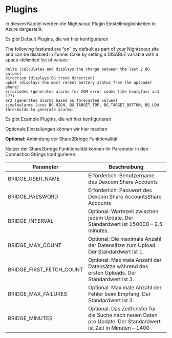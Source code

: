 # Plugins

In diesem Kapitel werden die Nightscout Plugin Einstellmöglichkeiten in Azure dargestellt. 


Es gibt Default Plugins, die wir hier konfigurieren

The following featured are “on” by default as part of your Nightscout site and can be disabled in Funnel Cake by setting a DISABLE variable with a space-delimited list of values:

    delta (calculates and displays the change between the last 2 BG values)
    direction (displays BG trend direction)
    upbat (displays the most recent battery status from the uploader phone)
    errorcodes (generates alarms for CGM error codes like hourglass and ???)
    ar2 (generates alarms based on forecasted values)
    simplealarms (uses BG_HIGH, BG_TARGET_TOP, BG_TARGET_BOTTOM, BG_LOW thresholds to generate alarms)

Es gibt Example Plugins, die wir hier konfigurieren

Optionale Einstellungen können wir hier machen


**Optional:** Anbindung der Share2Bridge Funktionalität
 
 Nutzer der Share2bridge Funktionalität können ihr Parameter  in den Connection Strings konfigurieren:
 
|Parameter |  Beschreibung |
| -- | -- |
 |BRIDGE_USER_NAME |Erforderlich: Benutzername des Dexcom Share Accounts|
|BRIDGE_PASSWORD |Erforderlich: Passwort des Dexcom Share AccountsShare Accounts|
|BRIDGE_INTERVAL |Optional: Wartezeit zwischen jedem  Update. Der Standardwert ist 150000 – 2.5 minutes.
|BRIDGE_MAX_COUNT |Optional: Die maximale Anzahl der Datensätze zum Upload. Der Standardwert ist 1.|
|BRIDGE_FIRST_FETCH_COUNT |Optional: Maximale Anzahl der Datensätze während des ersten Uploads. Der Standardwert ist 3.|
|BRIDGE_MAX_FAILURES |Optional: Maximale Anzahl der Fehler beim Empfang.  Der Standardwert ist 3.|
|BRIDGE_MINUTES |Optional: Das Zeitfenster für die Suche nach neuen Daten pro Update. Der Standardwert ist Zeit in Minuten – 1400|.
 